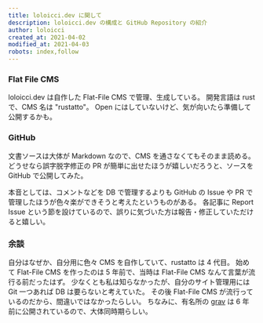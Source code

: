 ```yaml
---
title: loloicci.dev に関して
description: loloicci.dev の構成と GitHub Repository の紹介
author: loloicci
created_at: 2021-04-02
modified_at: 2021-04-03
robots: index,follow
---
```


### Flat File CMS
loloicci.dev は自作した Flat-File CMS で管理、生成している。
開発言語は rust で、CMS 名は "rustatto"。
Open にはしていないけど、気が向いたら準備して公開するかも。

### GitHub
文書ソースは大体が Markdown なので、CMS を通さなくてもそのまま読める。
どうせなら誤字脱字修正の PR が簡単に出せたほうが嬉しいだろうと、ソースを GitHub で公開してみた。

本音としては、コメントなどを DB で管理するよりも GitHub の Issue や PR で管理したほうが色々楽ができそうと考えたというものがある。
各記事に Report Issue という節を設けているので、誤りに気づいた方は報告・修正していただけると嬉しい。

### 余談
自分はなぜか、自分用に色々 CMS を自作していて、rustatto は 4 代目。
始めて Flat-File CMS を作ったのは 5 年前で、当時は Flat-File CMS なんて言葉が流行る前だったはず。
少なくとも私は知らなかったが、自分のサイト管理用には Git 一つあれば DB は要らないと考えていた。
その後 Flat-File CMS が流行っているのだから、間違いではなかったらしい。
ちなみに、有名所の [grav](https://github.com/getgrav/grav) は 6 年前に公開されているので、大体同時期らしい。

